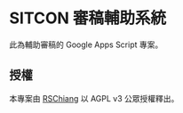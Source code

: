 SITCON 審稿輔助系統
===================

此為輔助審稿的 Google Apps Script 專案。

授權
----

本專案由 [RSChiang](https://poren.tw) 以 AGPL v3 公眾授權釋出。
